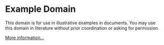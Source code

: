Example Domain
==============

This domain is for use in illustrative examples in documents. You may use this domain in literature without prior coordination or asking for permission.

[More information...](https://www.iana.org/domains/example)